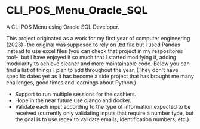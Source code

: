 # CLI_POS_Menu_Oracle_SQL
A CLI POS Menu using Oracle SQL Developer.

This project originated as a work for my first year of computer engineering (2023) -the original was supposed to rely on .txt file but I used Pandas instead to use excel files (you can check that project in my respositores too!-, but I have enjoyed it so much that I started modifying it, adding modularity to achieve cleaner and more maintainable code. Below you can find a list of things I plan to add throughout the year. (They don't have specific dates yet as it has become a side project that has brought me many challenges, good times and learnings about Python.)
  
- Support to run multiple sessions for the cashiers.
- Hope in the near future use django and docker.
- Validate each input according to the type of information expected to be received (currently only validating inputs that require a number type, but the goal is to use regex to validate emails, identification numbers, etc.)
